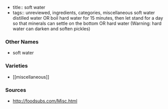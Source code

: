 - title:: soft water
- tags:: unreviewed, ingredients, categories, miscellaneous
soft water distilled water OR boil hard water for 15 minutes, then let stand for a day so that minerals can settle on the bottom OR hard water (Warning: hard water can darken and soften pickles)

### Other Names

* soft water

### Varieties

* [[miscellaneous]]

### Sources
* http://foodsubs.com/Misc.html
